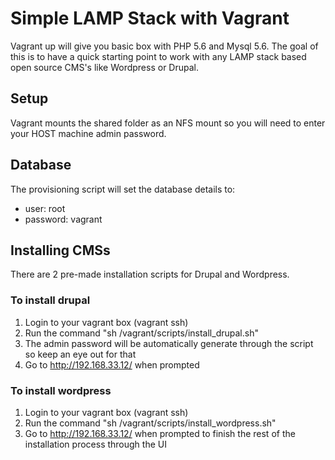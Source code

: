 Simple LAMP Stack with Vagrant
==============================
Vagrant up will give you basic box with PHP 5.6 and Mysql 5.6.   The goal of this is to have a quick starting point to
work with any LAMP stack based open source CMS's like Wordpress or Drupal.

Setup
-----
Vagrant mounts the shared folder as an NFS mount so you will need to enter your HOST machine admin password.

Database
--------
The provisioning script will set the database details to:
*   user: root
*   password: vagrant

Installing CMSs
---------------
There are 2 pre-made installation scripts for Drupal and Wordpress.

### To install drupal
1. Login to your vagrant box (vagrant ssh)
2. Run the command "sh /vagrant/scripts/install_drupal.sh"
3. The admin password will be automatically generate through the script so keep an eye out for that
3. Go to http://192.168.33.12/ when prompted

### To install wordpress
1. Login to your vagrant box (vagrant ssh)
2. Run the command "sh /vagrant/scripts/install_wordpress.sh"
3. Go to http://192.168.33.12/ when prompted to finish the rest of the installation process through the UI